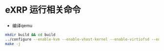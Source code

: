 # eXRP 运行相关命令
###
* 编译qemu
```bash
mkdir build && cd build
../configure --enable-kvm --enable-vhost-kernel --enable-virtiofsd --enable-bpf --extra-ldflags="-lrt" -–target-list="x86_64-softmmu"
make -j
```

